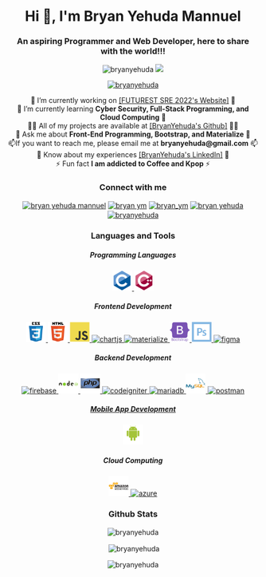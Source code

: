 <h1 align="center">Hi 👋, I'm Bryan Yehuda Mannuel</h1>
<h3 align="center">An aspiring Programmer and Web Developer, here to share with the world!!!</h3>
<p align="center"> <img src="https://komarev.com/ghpvc/?username=bryanyehuda&label=Profile%20views&color=0e75b6&style=flat" alt="bryanyehuda" /> <img src="https://img.shields.io/github/followers/BryanYehuda?style=social"> </p>
<p align="center"> <a href="https://github.com/ryo-ma/github-profile-trophy"><img src="https://github-profile-trophy.vercel.app/?username=bryanyehuda&rank=SECRET,S,AAA,AA,A,B&theme=onedark&margin-w=15" alt="bryanyehuda" /></a> </p>

<p align="center">
🔭 I’m currently working on <a href="https://github.com/BryanYehuda/FuturestSREITS2022">[FUTUREST SRE 2022's Website]</a> 🔭<br>
🌱 I’m currently learning <strong>Cyber Security, Full-Stack Programming, and Cloud Computing</strong> 🌱<br>
👨‍💻 All of my projects are available at <a href="https://github.com/BryanYehuda">[BryanYehuda's Github]</a> 👨‍💻<br>
💬 Ask me about <strong>Front-End Programming, Bootstrap, and Materialize</strong> 💬<br>
📫If you want to reach me, please email me at <strong>bryanyehuda@gmail.com</strong> 📫<br>
📄 Know about my experiences <a href="https://www.linkedin.com/in/bryan-yehuda-mannuel-319b64126/">[BryanYehuda's LinkedIn]</a> 📄<br>
⚡ Fun fact <strong>I am addicted to Coffee and Kpop</strong> ⚡<br>
</p> 

<h3 align="center">Connect with me</h3>
<p align="center">
<a href="https://linkedin.com/in/bryan yehuda mannuel" target="blank"><img align="center" src="https://raw.githubusercontent.com/rahuldkjain/github-profile-readme-generator/master/src/images/icons/Social/linked-in-alt.svg" alt="bryan yehuda mannuel" height="30" width="40" /></a>     
<a href="https://fb.com/bryan ym" target="blank"><img align="center" src="https://raw.githubusercontent.com/rahuldkjain/github-profile-readme-generator/master/src/images/icons/Social/facebook.svg" alt="bryan ym" height="30" width="40" /></a>    
<a href="https://instagram.com/bryan_ym" target="blank"><img align="center" src="https://raw.githubusercontent.com/rahuldkjain/github-profile-readme-generator/master/src/images/icons/Social/instagram.svg" alt="bryan_ym" height="30" width="40" /></a>    
<a href="https://www.youtube.com/c/bryan yehuda" target="blank"><img align="center" src="https://raw.githubusercontent.com/rahuldkjain/github-profile-readme-generator/master/src/images/icons/Social/youtube.svg" alt="bryan yehuda" height="30" width="40" /></a>     
<a href="https://www.hackerrank.com/bryanyehuda" target="blank"><img align="center" src="https://raw.githubusercontent.com/rahuldkjain/github-profile-readme-generator/master/src/images/icons/Social/hackerrank.svg" alt="bryanyehuda" height="30" width="40" /></a>       
</p>       

<h3 align="center">Languages and Tools</h3>
<h5 align="center">Programming Languages</h5>
<p align="center">
<a href="https://www.cprogramming.com/" target="_blank" rel="noreferrer"> <img src="https://raw.githubusercontent.com/devicons/devicon/master/icons/c/c-original.svg" alt="c" width="40" height="40"/> </a>
<a href="https://www.w3schools.com/cpp/" target="_blank" rel="noreferrer"> <img src="https://raw.githubusercontent.com/devicons/devicon/master/icons/cplusplus/cplusplus-original.svg" alt="cplusplus" width="40" height="40"/> </a>
</p>

<h5 align="center">Frontend Development</h5>
<p align="center">
<a href="https://www.w3schools.com/css/" target="_blank" rel="noreferrer"> <img src="https://raw.githubusercontent.com/devicons/devicon/master/icons/css3/css3-original-wordmark.svg" alt="css3" width="40" height="40"/> </a>
<a href="https://www.w3.org/html/" target="_blank" rel="noreferrer"> <img src="https://raw.githubusercontent.com/devicons/devicon/master/icons/html5/html5-original-wordmark.svg" alt="html5" width="40" height="40"/> </a>
<a href="https://developer.mozilla.org/en-US/docs/Web/JavaScript" target="_blank" rel="noreferrer"> <img src="https://raw.githubusercontent.com/devicons/devicon/master/icons/javascript/javascript-original.svg" alt="javascript" width="40" height="40"/> </a>
<a href="https://www.chartjs.org" target="_blank" rel="noreferrer"> <img src="https://www.chartjs.org/media/logo-title.svg" alt="chartjs" width="40" height="40"/> </a>
<a href="https://materializecss.com/" target="_blank" rel="noreferrer"> <img src="https://raw.githubusercontent.com/prplx/svg-logos/5585531d45d294869c4eaab4d7cf2e9c167710a9/svg/materialize.svg" alt="materialize" width="40" height="40"/> </a>
<a href="https://getbootstrap.com" target="_blank" rel="noreferrer"> <img src="https://raw.githubusercontent.com/devicons/devicon/master/icons/bootstrap/bootstrap-plain-wordmark.svg" alt="bootstrap" width="40" height="40"/> </a>
<a href="https://www.photoshop.com/en" target="_blank" rel="noreferrer"> <img src="https://raw.githubusercontent.com/devicons/devicon/master/icons/photoshop/photoshop-line.svg" alt="photoshop" width="40" height="40"/> </a>
<a href="https://www.figma.com/" target="_blank" rel="noreferrer"> <img src="https://www.vectorlogo.zone/logos/figma/figma-icon.svg" alt="figma" width="40" height="40"/> </a>
</p>

<h5 align="center">Backend Development</h5>
<p align="center">
<a href="https://firebase.google.com/" target="_blank" rel="noreferrer"> <img src="https://www.vectorlogo.zone/logos/firebase/firebase-icon.svg" alt="firebase" width="40" height="40"/> </a>
<a href="https://nodejs.org" target="_blank" rel="noreferrer"> <img src="https://raw.githubusercontent.com/devicons/devicon/master/icons/nodejs/nodejs-original-wordmark.svg" alt="nodejs" width="40" height="40"/> </a>
<a href="https://www.php.net" target="_blank" rel="noreferrer"> <img src="https://raw.githubusercontent.com/devicons/devicon/master/icons/php/php-original.svg" alt="php" width="40" height="40"/> </a>
<a href="https://codeigniter.com" target="_blank" rel="noreferrer"> <img src="https://cdn.worldvectorlogo.com/logos/codeigniter.svg" alt="codeigniter" width="40" height="40"/> </a>
<a href="https://mariadb.org/" target="_blank" rel="noreferrer"> <img src="https://www.vectorlogo.zone/logos/mariadb/mariadb-icon.svg" alt="mariadb" width="40" height="40"/> </a>
<a href="https://www.mysql.com/" target="_blank" rel="noreferrer"> <img src="https://raw.githubusercontent.com/devicons/devicon/master/icons/mysql/mysql-original-wordmark.svg" alt="mysql" width="40" height="40"/> </a>
<a href="https://postman.com" target="_blank" rel="noreferrer"> <img src="https://www.vectorlogo.zone/logos/getpostman/getpostman-icon.svg" alt="postman" width="40" height="40"/>
</p>

<h5 align="center">Mobile App Development</h5>
<p align="center">
<a href="https://developer.android.com" target="_blank" rel="noreferrer"> <img src="https://raw.githubusercontent.com/devicons/devicon/master/icons/android/android-original-wordmark.svg" alt="android" width="40" height="40"/> </a>
</p>

<h5 align="center">Cloud Computing</h5>
<p align="center">
<a href="https://aws.amazon.com" target="_blank" rel="noreferrer"> <img src="https://raw.githubusercontent.com/devicons/devicon/master/icons/amazonwebservices/amazonwebservices-original-wordmark.svg" alt="aws" width="40" height="40"/> </a> 
<a href="https://azure.microsoft.com/en-in/" target="_blank" rel="noreferrer"> <img src="https://www.vectorlogo.zone/logos/microsoft_azure/microsoft_azure-icon.svg" alt="azure" width="40" height="40"/> </a> 
</p> 
  
<h3 align="center">Github Stats</h3>
<p align="center"><img align="center" src="https://github-readme-stats.vercel.app/api/top-langs?username=bryanyehuda&show_icons=true&theme=dark&locale=en&layout=compact" alt="bryanyehuda" /></p>
<p align="center">&nbsp;<img align="center" src="https://github-readme-stats.vercel.app/api?username=bryanyehuda&show_icons=true&theme=dark&locale=en" alt="bryanyehuda" /></p>
<p align="center"><img align="center" src="https://github-readme-streak-stats.herokuapp.com/?user=bryanyehuda&theme=dark" alt="bryanyehuda" /></p>

